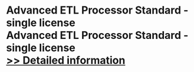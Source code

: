 # Advanced ETL Processor Standard - single license<br />Advanced ETL Processor Standard - single license<br />[>> Detailed information](https://secure.shareit.com/shareit/product.html?productid=300293723&affiliateid=200057808)